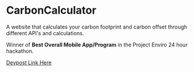 # CarbonCalculator
A website that calculates your carbon footprint and carbon offset through different API's and calculations.

Winner of **Best Overall Mobile App/Program** in the Project Enviro 24 hour hackathon.

[Devpost Link Here](https://devpost.com/software/carbon-calculator-w3r64d)
